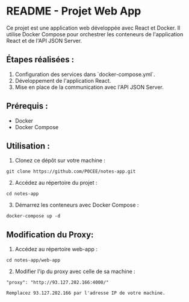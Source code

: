# README - Projet Web App

Ce projet est une application web développée avec React et Docker. Il utilise Docker Compose pour orchestrer les conteneurs de l'application React et de l'API JSON Server.

## Étapes réalisées :

1. Configuration des services dans \`docker-compose.yml\`.
2. Développement de l'application React.
3. Mise en place de la communication avec l'API JSON Server.

## Prérequis :

- Docker
- Docker Compose
  

## Utilisation :

1. Clonez ce dépôt sur votre machine :
```
git clone https://github.com/P0CEE/notes-app.git
```

2. Accédez au répertoire du projet :
```
cd notes-app
```

3. Démarrez les conteneurs avec Docker Compose :
```
docker-compose up -d 
```

## Modification du Proxy: 

1. Accédez au répertoire web-app : 
```
cd notes-app/web-app
```

2. Modifier l'ip du proxy avec celle de sa machine : 
```
"proxy": "http://93.127.202.166:4000/"

Remplacez 93.127.202.166 par l'adresse IP de votre machine.
```
